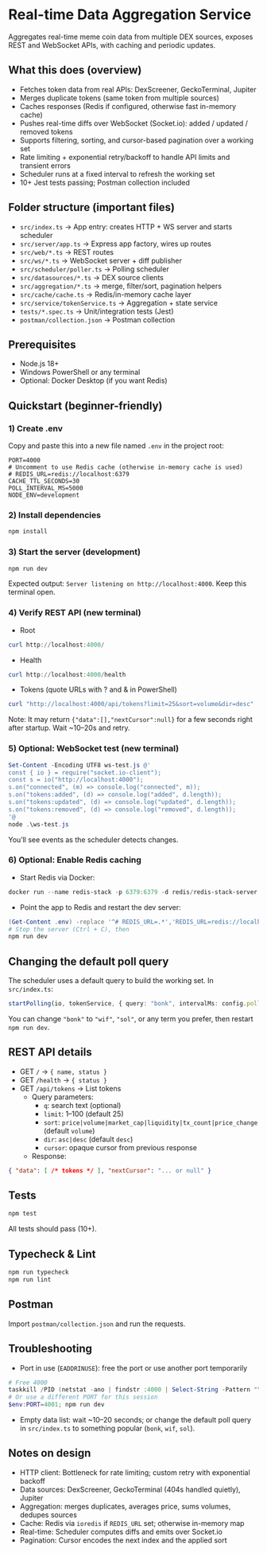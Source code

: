 # Real-time Data Aggregation Service

Aggregates real-time meme coin data from multiple DEX sources, exposes REST and WebSocket APIs, with caching and periodic updates.

## What this does (overview)
- Fetches token data from real APIs: DexScreener, GeckoTerminal, Jupiter
- Merges duplicate tokens (same token from multiple sources)
- Caches responses (Redis if configured, otherwise fast in-memory cache)
- Pushes real-time diffs over WebSocket (Socket.io): added / updated / removed tokens
- Supports filtering, sorting, and cursor-based pagination over a working set
- Rate limiting + exponential retry/backoff to handle API limits and transient errors
- Scheduler runs at a fixed interval to refresh the working set
- 10+ Jest tests passing; Postman collection included

## Folder structure (important files)
- `src/index.ts` → App entry: creates HTTP + WS server and starts scheduler
- `src/server/app.ts` → Express app factory, wires up routes
- `src/web/*.ts` → REST routes
- `src/ws/*.ts` → WebSocket server + diff publisher
- `src/scheduler/poller.ts` → Polling scheduler
- `src/datasources/*.ts` → DEX source clients
- `src/aggregation/*.ts` → merge, filter/sort, pagination helpers
- `src/cache/cache.ts` → Redis/in-memory cache layer
- `src/service/tokenService.ts` → Aggregation + state service
- `tests/*.spec.ts` → Unit/integration tests (Jest)
- `postman/collection.json` → Postman collection

## Prerequisites
- Node.js 18+
- Windows PowerShell or any terminal
- Optional: Docker Desktop (if you want Redis)

## Quickstart (beginner-friendly)

### 1) Create .env
Copy and paste this into a new file named `.env` in the project root:
```env
PORT=4000
# Uncomment to use Redis cache (otherwise in-memory cache is used)
# REDIS_URL=redis://localhost:6379
CACHE_TTL_SECONDS=30
POLL_INTERVAL_MS=5000
NODE_ENV=development
```

### 2) Install dependencies
```powershell
npm install
```

### 3) Start the server (development)
```powershell
npm run dev
```
Expected output: `Server listening on http://localhost:4000`.
Keep this terminal open.

### 4) Verify REST API (new terminal)
- Root
```powershell
curl http://localhost:4000/
```
- Health
```powershell
curl http://localhost:4000/health
```
- Tokens (quote URLs with ? and & in PowerShell)
```powershell
curl "http://localhost:4000/api/tokens?limit=25&sort=volume&dir=desc"
```
Note: It may return `{"data":[],"nextCursor":null}` for a few seconds right after startup. Wait ~10–20s and retry.

### 5) Optional: WebSocket test (new terminal)
```powershell
Set-Content -Encoding UTF8 ws-test.js @'
const { io } = require("socket.io-client");
const s = io("http://localhost:4000");
s.on("connected", (m) => console.log("connected", m));
s.on("tokens:added", (d) => console.log("added", d.length));
s.on("tokens:updated", (d) => console.log("updated", d.length));
s.on("tokens:removed", (d) => console.log("removed", d.length));
'@
node .\ws-test.js
```
You’ll see events as the scheduler detects changes.

### 6) Optional: Enable Redis caching
- Start Redis via Docker:
```powershell
docker run --name redis-stack -p 6379:6379 -d redis/redis-stack-server:latest
```
- Point the app to Redis and restart the dev server:
```powershell
(Get-Content .env) -replace '^# REDIS_URL=.*','REDIS_URL=redis://localhost:6379' | Set-Content .env
# Stop the server (Ctrl + C), then
npm run dev
```

## Changing the default poll query
The scheduler uses a default query to build the working set. In `src/index.ts`:
```ts
startPolling(io, tokenService, { query: "bonk", intervalMs: config.pollIntervalMs });
```
You can change `"bonk"` to `"wif"`, `"sol"`, or any term you prefer, then restart `npm run dev`.

## REST API details
- GET `/` → `{ name, status }`
- GET `/health` → `{ status }`
- GET `/api/tokens` → List tokens
  - Query parameters:
    - `q`: search text (optional)
    - `limit`: 1–100 (default 25)
    - `sort`: `price|volume|market_cap|liquidity|tx_count|price_change` (default `volume`)
    - `dir`: `asc|desc` (default `desc`)
    - `cursor`: opaque cursor from previous response
  - Response:
```json
{ "data": [ /* tokens */ ], "nextCursor": "... or null" }
```

## Tests
```powershell
npm test
```
All tests should pass (10+).

## Typecheck & Lint
```powershell
npm run typecheck
npm run lint
```

## Postman
Import `postman/collection.json` and run the requests.

## Troubleshooting
- Port in use (`EADDRINUSE`): free the port or use another port temporarily
```powershell
# Free 4000
taskkill /PID (netstat -ano | findstr :4000 | Select-String -Pattern "\d+$").Matches.Value /F
# Or use a different PORT for this session
$env:PORT=4001; npm run dev
```
- Empty data list: wait ~10–20 seconds; or change the default poll query in `src/index.ts` to something popular (`bonk`, `wif`, `sol`).

## Notes on design
- HTTP client: Bottleneck for rate limiting; custom retry with exponential backoff
- Data sources: DexScreener, GeckoTerminal (404s handled quietly), Jupiter
- Aggregation: merges duplicates, averages price, sums volumes, dedupes sources
- Cache: Redis via `ioredis` if `REDIS_URL` set; otherwise in-memory map
- Real-time: Scheduler computes diffs and emits over Socket.io
- Pagination: Cursor encodes the next index and the applied sort

